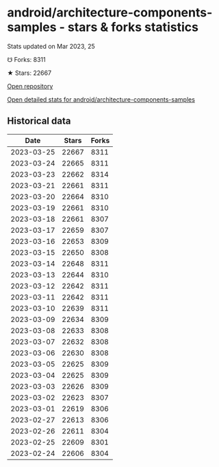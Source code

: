 # android/architecture-components-samples - stars & forks statistics

Stats updated on Mar 2023, 25

☋ Forks: 8311

★ Stars: 22667

[Open repository](https://github.com/android/architecture-components-samples)

[Open detailed stats for android/architecture-components-samples](https://reviewgithub.com/rep/android/architecture-components-samples)

## Historical data
| Date | Stars | Forks |
|------|-------|-------|
| 2023-03-25 | 22667 | 8311 | 
| 2023-03-24 | 22665 | 8311 | 
| 2023-03-23 | 22662 | 8314 | 
| 2023-03-21 | 22661 | 8311 | 
| 2023-03-20 | 22664 | 8310 | 
| 2023-03-19 | 22661 | 8310 | 
| 2023-03-18 | 22661 | 8307 | 
| 2023-03-17 | 22659 | 8307 | 
| 2023-03-16 | 22653 | 8309 | 
| 2023-03-15 | 22650 | 8308 | 
| 2023-03-14 | 22648 | 8311 | 
| 2023-03-13 | 22644 | 8310 | 
| 2023-03-12 | 22642 | 8311 | 
| 2023-03-11 | 22642 | 8311 | 
| 2023-03-10 | 22639 | 8311 | 
| 2023-03-09 | 22634 | 8309 | 
| 2023-03-08 | 22633 | 8308 | 
| 2023-03-07 | 22632 | 8308 | 
| 2023-03-06 | 22630 | 8308 | 
| 2023-03-05 | 22625 | 8309 | 
| 2023-03-04 | 22625 | 8309 | 
| 2023-03-03 | 22626 | 8309 | 
| 2023-03-02 | 22623 | 8307 | 
| 2023-03-01 | 22619 | 8306 | 
| 2023-02-27 | 22613 | 8306 | 
| 2023-02-26 | 22611 | 8304 | 
| 2023-02-25 | 22609 | 8301 | 
| 2023-02-24 | 22606 | 8304 | 

